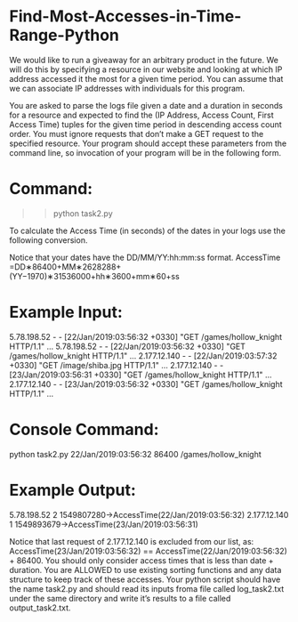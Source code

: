 # Find-Most-Accesses-in-Time-Range-Python
We would like to run a giveaway for an arbitrary product in the future. We will do this by specifying a resource in our website and looking at which IP address accessed it the most for a given time period. You can assume that we can associate IP addresses with individuals for this program.

You are asked to parse the logs file given a date and a duration in seconds for a resource and
expected to find the (IP Address, Access Count, First Access Time) tuples for the given time
period in descending access count order. You must ignore requests that don’t make a GET
request to the specified resource. Your program should accept these parameters from the
command line, so invocation of your program will be in the following form.

# Command:
>> python task2.py <date> <duration> <resource>

To calculate the Access Time (in seconds) of the dates in your logs use the following conversion.

Notice that your dates have the DD/MM/YY:hh:mm:ss format.
AccessTime =DD∗86400+MM∗2628288+(YY−1970)∗31536000+hh∗3600+mm∗60+ss

# Example Input:
5.78.198.52 - - [22/Jan/2019:03:56:32 +0330] "GET /games/hollow_knight HTTP/1.1" ...
5.78.198.52 - - [22/Jan/2019:03:56:32 +0330] "GET /games/hollow_knight HTTP/1.1" ...
2.177.12.140 - - [22/Jan/2019:03:57:32 +0330] "GET /image/shiba.jpg HTTP/1.1" ...
2.177.12.140 - - [23/Jan/2019:03:56:31 +0330] "GET /games/hollow_knight HTTP/1.1" ...
2.177.12.140 - - [23/Jan/2019:03:56:32 +0330] "GET /games/hollow_knight HTTP/1.1" ...

# Console Command:
python task2.py 22/Jan/2019:03:56:32 86400 /games/hollow_knight

# Example Output:
5.78.198.52 2 1549807280→AccessTime(22/Jan/2019:03:56:32)
2.177.12.140 1 1549893679→AccessTime(23/Jan/2019:03:56:31)

Notice that last request of 2.177.12.140 is excluded from our list, as:
AccessTime(23/Jan/2019:03:56:32) == AccessTime(22/Jan/2019:03:56:32) + 86400. You should only consider access times that is less than date + duration.
You are ALLOWED to use existing sorting functions and any data structure to keep track of these accesses.
Your python script should have the name task2.py and should read its inputs froma file called log_task2.txt under the same directory and write it’s results to a file called output_task2.txt.
